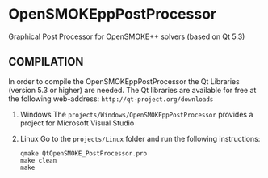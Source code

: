 OpenSMOKEppPostProcessor
========================

Graphical Post Processor for OpenSMOKE++ solvers (based on Qt 5.3)

COMPILATION
-----------
In order to compile the OpenSMOKEppPostProcessor the Qt Libraries (version 5.3 or higher) are needed.
The Qt libraries are available for free at the following web-address:
`http://qt-project.org/downloads`

1. Windows
   The `projects/Windows/OpenSMOKEppPostProcessor` provides a project for Microsoft Visual Studio

2. Linux
   Go to the `projects/Linux` folder and run the following instructions:
   ```
   qmake QtOpenSMOKE_PostProcessor.pro
   make clean
   make
   ```
